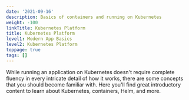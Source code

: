 ```yaml
---
date: '2021-09-16'
description: Basics of containers and running on Kubernetes
weight: -100
linkTitle: Kubernetes Platform
title: Kubernetes Platform
level1: Modern App Basics
level2: Kubernetes Platform
toppage: true
tags: []
---
```


While running an application on Kubernetes doesn't require complete fluency in every intricate detail of how it works, there are some concepts that you should become familiar with. Here you'll find great introductory content to learn about Kubernetes, containers, Helm, and more.